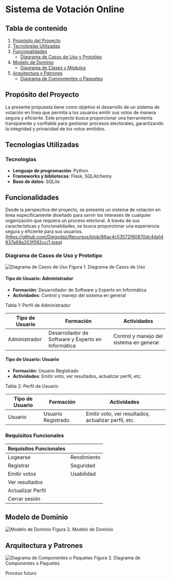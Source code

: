 # Sistema de Votación Online

## Tabla de contenido
1. [Propósito del Proyecto](#propósito-del-proyecto)
2. [Tecnologías Utilizadas](#tecnologías-utilizadas)
3. [Funcionalidades](#funcionalidades)
    - [Diagrama de Casos de Uso y Prototipo](#diagrama-de-casos-de-uso-y-prototipo)
4. [Modelo de Dominio](#modelo-de-dominio)
    - [Diagrama de Clases y Módulos](#diagrama-de-clases-y-módulos)
5. [Arquitectura y Patrones](#arquitectura-y-patrones)
    - [Diagrama de Componentes o Paquetes](#diagrama-de-componentes-o-paquetes)

## Propósito del Proyecto
La presente propuesta tiene como objetivo el desarrollo de un sistema de votación en línea que permita a los usuarios emitir sus votos de manera segura y eficiente. Este proyecto busca proporcionar una herramienta transparente y confiable para gestionar procesos electorales, garantizando la integridad y privacidad de los votos emitidos.

## Tecnologías Utilizadas
### Tecnologías
- **Lenguaje de programación**: Python
- **Frameworks y bibliotecas**: Flask, SQLAlchemy
- **Base de datos**: SQLite

## Funcionalidades
Desde la perspectiva del proyecto, se presenta un sistema de votación en línea específicamente diseñado para servir los intereses de cualquier organización que requiera un proceso electoral. A través de sus características y funcionalidades, se busca proporcionar una experiencia segura y eficiente para sus usuarios.
(https://github.com/Diegodaz/Recursos/blob/86ac4c53572f80870dc4da14937a69a203f592cc/1.jpeg)
### Diagrama de Casos de Uso y Prototipo
![Diagrama de Casos de Uso](URL_DE_TU_IMAGEN)
Figura 1. Diagrama de Casos de Uso

#### Tipo de Usuario: Administrador
- **Formación**: Desarrollador de Software y Experto en Informática
- **Actividades**: Control y manejo del sistema en general

Tabla 1: Perfil de Administrador

| Tipo de Usuario | Formación | Actividades                       |
| --------------- | --------- | --------------------------------- |
| Administrador   | Desarrollador de Software y Experto en Informática | Control y manejo del sistema en general |

#### Tipo de Usuario: Usuario
- **Formación**: Usuario Registrado
- **Actividades**: Emitir voto, ver resultados, actualizar perfil, etc.

Tabla 2: Perfil de Usuario

| Tipo de Usuario | Formación        | Actividades                              |
| --------------- | ---------------- | ---------------------------------------- |
| Usuario         | Usuario Registrado | Emitir voto, ver resultados, actualizar perfil, etc. |

### Requisitos Funcionales

| Requisitos Funcionales |               |
| ---------------------- | ------------- |
| Logearse               | Rendimiento   |
| Registrar              | Seguridad     |
| Emitir votos           | Usabilidad    |
| Ver resultados         |               |
| Actualizar Perfil      |               |
| Cerrar sesión          |               |

## Modelo de Dominio
![Modelo de Dominio](URL_DE_TU_IMAGEN)
Figura 2. Modelo de Dominio

## Arquitectura y Patrones
![Diagrama de Componentes o Paquetes](URL_DE_TU_IMAGEN)
Figura 3. Diagrama de Componentes o Paquetes

Proceso futuro
